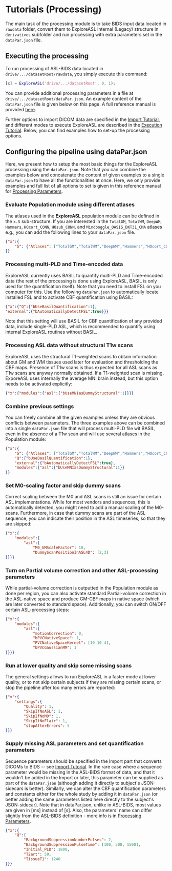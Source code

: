 
# Tutorials (Processing)

The main task of the processing module is to take BIDS input data located in `rawdata` folder, convert them to ExploreASL internal (Legacy) structure in `derivatives` subfolder and run processing with extra parameters set in the `dataPar.json` file.

## Executing the processing

To run processing of ASL-BIDS data located in `drive/.../datasetRoot/rawdata`, you simply execute this command:

```matlab
[x] = ExploreASL('drive/.../datasetRoot', 0, 1);
```
You can provide additional processing parameters in a file at `drive/.../datasetRoot/dataPar.json`. An example content of the `dataPar.json` file is given below on this page. A full reference manual is provided [here](./../ProcessingParameters).

Further options to import DICOM data are specified in the [Import Tutorial](./../Tutorials-Import), and different modes to execute ExploreASL are described in the [Execution Tutorial](./../Tutorials-Execution). Below, you can find examples how to set-up the processing options.

## Configuring the pipeline using dataPar.json
Here, we present how to setup the most basic things for the ExploreASL processing using the `dataPar.json`. Note that you can combine the examples below and concatenate the content of given examples to a single `dataPar.json` to have all the functionalities at once. Here, we only provide examples and full list of all options to set is given in this reference manual for [Processing Parameters](./../ProcessingParameters).

### Evaluate Population module using different atlases
The atlases used in the **ExploreASL** population module can be defined in the `x.S` sub-structure. If you are interested in the `TotalGM`, `TotalWM`, `DeepWM`, `Hammers`, `HOcort_CONN`, `HOsub_CONN`, and `Mindboggle_OASIS_DKT31_CMA` atlases e.g., you can add the following lines to your `dataPar.json` file.

```json
{"x":{
    "S": {"Atlases": ["TotalGM","TotalWM","DeepWM","Hammers","HOcort_CONN","HOsub_CONN","Mindboggle_OASIS_DKT31_CMA"]}
}}
```

### Processing multi-PLD and Time-encoded data
ExploreASL currently uses BASIL to quantify multi-PLD and Time-encoded data (the rest of the processing is done using ExploreASL, BASIL is only used for the quantification itself). Note that you need to install FSL on you computer for this. Use the following `dataPar.json` to automatically locate installed FSL and to activate CBF quantification using BASIL:

```json
{"x":{"Q":{"bUseBasilQuantification":1},
"external":{"bAutomaticallyDetectFSL":true}}}
```

Note that this setting will use BASIL for CBF quantification of any provided data, include single-PLD ASL, which is recommended to quantify using internal ExploreASL routines without BASIL.

### Processing ASL data without structural T1w scans
ExploreASL uses the structural T1-weighted scans to obtain information about GM and WM tissues used later for evaluation and thresholding the CBF maps. Presence of T1w scans is thus expected for all ASL scans as T1w scans are anyway normally obtained. If a T1-weighted scan is missing, ExporeASL uses internally the average MNI brain instead, but this option needs to be activated explicitly:
```json
{"x":{"modules":{"asl":{"bUseMNIasDummyStructural":1}}}}
```

### Combine previous settings
You can freely combine all the given examples unless they are obvious conflicts between parameters. The three examples above can be combined into a single `dataPar.json` file that will process multi-PLD file wit BASIL, even in the absence of a T1w scan and will use several atlases in the Population module:
```json
{"x":{
    "S": {"Atlases": ["TotalGM","TotalWM","DeepWM","Hammers","HOcort_CONN","HOsub_CONN","Mindboggle_OASIS_DKT31_CMA"]},
    "Q":{"bUseBasilQuantification":1},
    "external":{"bAutomaticallyDetectFSL":true},
    "modules":{"asl":{"bUseMNIasDummyStructural":1}}
}}
```

### Set M0-scaling factor and skip dummy scans
Correct scaling between the M0 and ASL scans is still an issue for certain ASL implementations. While for most vendors and sequences, this is automatically detected, you might need to add a manual scaling of the M0-scans. Furthermore, in case that dummy scans are part of the ASL sequence, you can indicate their position in the ASL timeseries, so that they are skipped:
```json
{"x":{
    "modules":{
        "asl":{
            "M0_GMScaleFactor": 10,
            "DummyScanPositionInASL4D": [2,3]
}}}}
```

### Turn on Partial volume correction and other ASL-processing parameters
While partial-volume correction is outputted in the Population module as done per region, you can also activate standard Partial-volume correction in the ASL-native space and produce GM-CBF maps in native space (which are later converted to standard space). Additionally, you can switch ON/OFF certain ASL-processing steps:

```json
{"x":{
    "modules":{
        "asl":{
            "motionCorrection": 0,
            "bPVCNativeSpace": 1,
            "PVCNativeSpaceKernel": [10 10 4],
            "bPVCGaussianMM": 1
}}}}
```

### Run at lower quality and skip some missing scans
The general settings allows to run ExploreASL in a faster mode at lower quality, or to not skip certain subjects if they are missing certain scans, or stop the pipeline after too many errors are reported:
```json
{"x":{
    "settings":{
        "Quality": 1,
        "SkipIfNoASL": 1,
        "SkipIfNoM0": 1,
        "SkipIfNoFlair": 1,
        "stopAfterErrors": 5
}}}
```

### Supply missing ASL parameters and set quantification parameters
Sequence parameters should be specified in the Import part that converts DICOMs to BIDS -- see [Import Tutorial](./../Tutorials-Import).
In the rare case where a sequence parameter would be missing in the ASL-BIDS format of data, and that it wouldn't be added in the Import or later, this parameter can be supplied as part of the `dataPar.json` (although adding it directly to subject's JSON-sidecars is better). Similarly, we can alter the CBF quantification parameters and constants either for the whole study by adding it in `dataPar.json` (or better adding the same parameters listed here directly to the subject's JSON-sidecar). Note that in dataPar.json, unlike in ASL-BIDS, most values are given in [ms] instead of [s]. Also, the parameters' name can differ slightly from the ASL-BIDS definition - more info is in [Processing Parameters](./../ProcessingParameters).

```json
{"x":{
    "Q":{
        "BackgroundSuppressionNumberPulses": 2,
        "BackgroundSuppressionPulseTime": [100, 500, 1500],
        "Initial_PLD": 1800,
        "T2art": 50,
        "TissueT1": 1240
}}}
```

